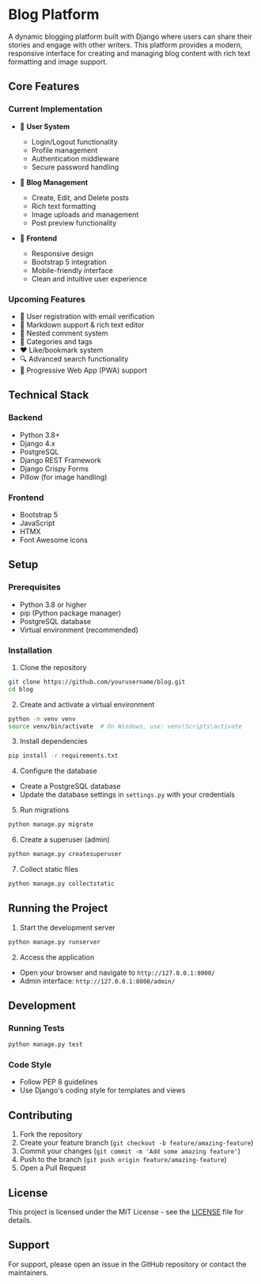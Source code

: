 # Blog Platform

A dynamic blogging platform built with Django where users can share their stories and engage with other writers. This platform provides a modern, responsive interface for creating and managing blog content with rich text formatting and image support.

## Core Features

### Current Implementation
- 👤 **User System**
  - Login/Logout functionality
  - Profile management
  - Authentication middleware
  - Secure password handling
  
- 📝 **Blog Management**
  - Create, Edit, and Delete posts
  - Rich text formatting
  - Image uploads and management
  - Post preview functionality
  
- 🎨 **Frontend**
  - Responsive design
  - Bootstrap 5 integration
  - Mobile-friendly interface
  - Clean and intuitive user experience

### Upcoming Features
- 🔐 User registration with email verification
- 📝 Markdown support & rich text editor
- 💬 Nested comment system
- 📁 Categories and tags
- ❤️ Like/bookmark system
- 🔍 Advanced search functionality
- 📱 Progressive Web App (PWA) support

## Technical Stack

### Backend
- Python 3.8+
- Django 4.x
- PostgreSQL
- Django REST Framework
- Django Crispy Forms
- Pillow (for image handling)

### Frontend
- Bootstrap 5
- JavaScript
- HTMX
- Font Awesome icons

## Setup

### Prerequisites
- Python 3.8 or higher
- pip (Python package manager)
- PostgreSQL database
- Virtual environment (recommended)

### Installation

1. Clone the repository
```bash
git clone https://github.com/yourusername/blog.git
cd blog
```

2. Create and activate a virtual environment
```bash
python -m venv venv
source venv/bin/activate  # On Windows, use: venv\Scripts\activate
```

3. Install dependencies
```bash
pip install -r requirements.txt
```

4. Configure the database
- Create a PostgreSQL database
- Update the database settings in `settings.py` with your credentials

5. Run migrations
```bash
python manage.py migrate
```

6. Create a superuser (admin)
```bash
python manage.py createsuperuser
```

7. Collect static files
```bash
python manage.py collectstatic
```

## Running the Project

1. Start the development server
```bash
python manage.py runserver
```

2. Access the application
- Open your browser and navigate to `http://127.0.0.1:8000/`
- Admin interface: `http://127.0.0.1:8000/admin/`

## Development

### Running Tests
```bash
python manage.py test
```

### Code Style
- Follow PEP 8 guidelines
- Use Django's coding style for templates and views

## Contributing

1. Fork the repository
2. Create your feature branch (`git checkout -b feature/amazing-feature`)
3. Commit your changes (`git commit -m 'Add some amazing feature'`)
4. Push to the branch (`git push origin feature/amazing-feature`)
5. Open a Pull Request

## License

This project is licensed under the MIT License - see the [LICENSE](LICENSE) file for details.

## Support

For support, please open an issue in the GitHub repository or contact the maintainers.